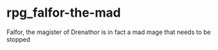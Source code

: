 # rpg_falfor-the-mad
Falfor, the magister of Drenathor is in fact a mad mage that needs to be stopped
